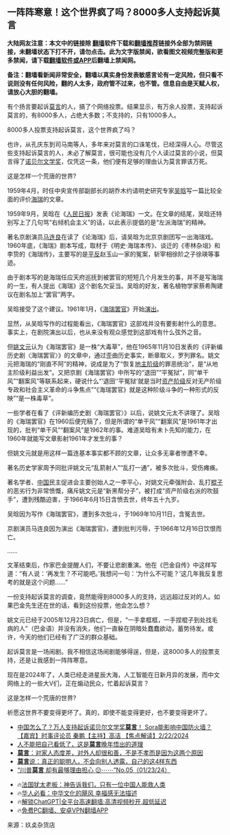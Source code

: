  <!-- 面包屑导航 --> <h2>一阵阵寒意！这个世界疯了吗？8000多人支持起诉莫言</h2> <p class="notice"><b>大陆网友注意：本文中的链接除 <a href="https://github.com/bannedbook/fanqiang" >翻墙</a>软件下载和<a href="https://github.com/killgcd/justmysocks/blob/master/README.md">翻墙推荐</a>链接外全部为禁网链接，未翻墙状态下打不开，请勿点击。此为文字版禁闻，欲看图文视频完整版和更多禁闻，请下载<a href="https://github.com/bannedbook/fanqiang">翻墙软件或APP</a>后翻墙上禁闻网。</p><p>备注：翻墙看新闻非常安全，翻墙以真实身份发表敏感言论有一定风险，但只看不说则没有任何风险，翻的人太多，政府管不过来，也不管。信息自由是天赋人权，请放心大胆的翻墙。</b></p>  <div class="entry"> <p>有个扬言要起诉<a href="https://www.bannedbook.org/bnews/tag/%e8%8e%ab%e8%a8%80/" class="st_tag internal_tag" rel="tag" title="标签 莫言 下的日志">莫言</a>的人，搞了个网络投票。结果显示，有万余人投票，支持起诉莫言的，有8000多人，占绝大多数；不支持的，只有1000多人。</p> <p>8000多人投票支持起诉莫言，这个世界疯了吗？</p> <p>也许，从孔庆东到司马南等人，多年来对莫言的口诛笔伐，已经深得人心。尽管这些支持起诉莫言的人，未必了解莫言，很可能也没有几个人读过莫言的小说，但莫言得了<a href="https://www.bannedbook.org/bnews/tag/%e8%af%ba%e8%b4%9d%e5%b0%94%e6%96%87%e5%ad%a6%e5%a5%96/" class="st_tag internal_tag" rel="tag" title="标签 诺贝尔文学奖 下的日志">诺贝尔文学奖</a>，仅凭这一条，他们便有足够的理由认为莫言罪该万死。</p> <p>这是怎样一个荒唐的世界?</p> <p>1959年4月，时任中央宣传部副部长的胡乔木约请明史研究专家<a href="https://www.bannedbook.org/bnews/tag/%E5%90%B4%E6%99%97/" class="st_tag internal_tag" rel="tag" title="标签 吴晗 下的日志">吴晗</a>写一篇比较全面的评价<a href="https://www.bannedbook.org/bnews/tag/%E6%B5%B7%E7%91%9E/" class="st_tag internal_tag" rel="tag" title="标签 海瑞 下的日志">海瑞</a>的文章。</p> <p>1959年9月，吴晗在《<span class='wp_keywordlink'><a href="https://www.bannedbook.org/forum2/topic109.html" title="透视人民日报" target="_blank">人民日报</a></span>》发表《论海瑞》一文。在文章的结尾，吴晗还特别写上了几句骂“右倾机会主义”的话，以此表示提倡的是“左派海瑞”的精神。</p> <p>著名京剧演员<a href="https://www.bannedbook.org/bnews/tag/%e9%a9%ac%e8%bf%9e%e8%89%af/" class="st_tag internal_tag" rel="tag" title="标签 马连良 下的日志">马连良</a>在读了《论海瑞》后，请吴晗为北京京剧团写一出海瑞戏。1960年底，《海瑞》剧本写成，取材于《明史·海瑞本传》、谈迁的《枣林杂俎》和李贽的《海瑞传》，主要写的是<span class='wp_keywordlink'><a href="https://www.bannedbook.org/forum11/topic332.html" title="禁片：平反的把戏" target="_blank">平反</a></span>赵玉山一家的冤案，斩宰相徐阶之子徐瑛等事迹。</p> <p>由于剧本写的是海瑞任应天府巡抚到被罢官的短短几个月发生的事，并不是写海瑞的一生，有人提出《海瑞》这个剧名欠妥当。吴晗的好友，著名植物学家蔡希陶建议在剧名加上“罢官”两字。</p> <p>吴晗接受了这个建议。1961年1月，《<a href="https://www.bannedbook.org/bnews/tag/%E6%B5%B7%E7%91%9E%E7%BD%A2%E5%AE%98/" class="st_tag internal_tag" rel="tag" title="标签 海瑞罢官 下的日志">海瑞罢官</a>》开始<span class='wp_keywordlink_affiliate'><a href="https://zh-cn.shenyunperformingarts.org/" title="演出" target="_blank">演出</a></span>。</p> <p>显然，从吴晗写作的过程能看出，《海瑞罢官》这部戏并没有要影射什么的意思。事实上，在剧院演出以后，也从来没有观众感觉到这部戏有什么弦外之音。</p> <p>但<a href="https://www.bannedbook.org/bnews/tag/%e5%a7%9a%e6%96%87%e5%85%83/" class="st_tag internal_tag" rel="tag" title="标签 姚文元 下的日志">姚文元</a>认为《海瑞罢官》是一株“大毒草”，他在1965年11月10日发表的《评新编历史剧〈海瑞罢官〉》的文章中，通过歪曲历史事实，断章取义，罗列罪名。姚文元把海瑞的“刚直不阿”的精神，说成是为了“恢复<a href="https://www.bannedbook.org/bnews/tag/%E5%9C%B0%E4%B8%BB%E9%98%B6%E7%BA%A7/" class="st_tag internal_tag" rel="tag" title="标签 地主阶级 下的日志">地主阶级</a>的罪恶统治”，是“从地主阶级利益出发”。又把京剧《海瑞罢官》中所写的“退田”“平冤狱”，同“单干风”“翻案风”等联系起来，硬说什么“‘退田’‘平冤狱’就是当时<a href="https://www.bannedbook.org/bnews/tag/%e8%b5%84%e4%ba%a7%e9%98%b6%e7%ba%a7/" class="st_tag internal_tag" rel="tag" title="标签 资产阶级 下的日志">资产阶级</a>反对无产阶级专政和社会主义革命的斗争焦点”“《海瑞罢官》就是这种阶级斗争的一种形式的反映”“是一株毒草”。</p> <p>一些学者在看了《评新编历史剧〈海瑞罢官〉》以后，说姚文元太不讲理了。吴晗的《海瑞罢官》在1960后便完稿了，但是所谓的“单干风”“翻案风”是1961年才出现的，批判“单干风”“翻案风”是1962年的事。难道吴晗有未卜先知的能力，在1960年就能写文章影射1961年才发生的事？</p>  <p>但姚文元就是用这样一篇连基本事实都不顾的文章，让众多无辜者惨遭不幸。</p> <p>著名历史学家周予同批评姚文元“乱箭射人”“乱打一通”，被多次批斗，受伤瘫痪。</p> <p>著名学者、<span class='wp_keywordlink_affiliate'><a href="https://www.bannedbook.org/" title="中国" target="_blank">中国</a></span>民主促进会主要创始人之一李平心，对姚文元牵强附会、乱打<span class='wp_keywordlink'><a href="https://www.bannedbook.org/forum11/topic309.html" title="禁片：“科学”的棍子" target="_blank">棍子</a></span>的恶劣行为非常愤慨，痛斥姚文元是“新黑帮分子”，被打成“资产阶级右派的吹鼓手”，遭到残酷迫害，于1966年6月15日含愤去世，终年五十九岁。</p> <p>吴晗因为写作《海瑞罢官》，遭到多次批斗，于1969年10月11日，含冤去世。</p> <p>京剧演员马连良因为演出《海瑞罢官》，遭到批判污辱，于1966年12月16日饮恨而亡。</p> <p>……</p>  <p>文革结束后，作家巴金提醒人们，不要让悲剧重演。他在《巴金自传》中这样写道：“有人说：‘再发生？不可能吧。’我想问一句：‘为什么不可能？’这几年我反复思考的就是这个问题……”</p> <p>一份支持起诉莫言的调查，竟然能得到8000多人的支持，远远超过反对的人。如果巴金先生还在世的话，看到这份投票，他会怎么想？</p> <p>姚文元已经于2005年12月23日病亡，但是，“一手拿框框，一手捏棍子到处找毛病的人”（巴金语）并没有消失，他们一直躲在阴暗处蠢蠢欲动，蓄势待发。或许，今天的他们已经有了广泛的群众基础。</p> <p>起诉莫言是一场闹剧。我不相信这场闹剧能够得逞，但是，这8000多人的投票支持，还是让我感到一阵阵寒意。</p> <p>现在是2024年了，人类已经走进星辰大海，人工智能在日新月异的发展，而中文网络上的一些大V们，正在煽动民众，忙着起诉莫言？</p> <p>这是怎样一个荒唐的世界?</p>  <p>祈愿这世界不要变得更坏了。真的，即使不能变得更好，也不要变得更坏了。</p> <!--<div id="taboola-mid-1"></div>--><ul class='op-related-articles' title='相关阅读'> <li><a href='https://www.bannedbook.org/bnews/bannedvideo/20240223/2004429.html' target='_blank'>中国怎么了？万人支持起诉诺贝尔文学奖<b>莫言</b>！ Sora能影响中国防火墙？【嘉宾】时事评论员  秦鹏【主持】高洁 【焦点解读】2/22/2024</a></li> <li><a href='https://www.bannedbook.org/bnews/funmedia/20240218/2002423.html' target='_blank'>人不能把自己看低了，这是<b>莫言</b>晚年悟出的道理</a></li> <li><a href='https://www.bannedbook.org/bnews/funmedia/20240212/2000055.html' target='_blank'><b>莫言</b>：对家人态度差，对外人却很和善，不是不孝而是因为这两个原因</a></li> <li><a href='https://www.bannedbook.org/bnews/funmedia/20240210/1999360.html' target='_blank'><b>莫言</b>说：真正的聪明人，不会向别人透露，自己的这4样东西</a></li> <li><a href='https://www.bannedbook.org/bnews/sohnews/20240124/1991687.html' target='_blank'>“川普<b>莫言</b> 却有最够理由担心 😕⋯⋯”No.05（01/23/24）</a></li> </ul> <ul class="texttj"> <li>🔥<a href="https://www.bannedbook.org/bnews/ssgc/20230219/1850782.html" target="_blank">法国犹太老板：神告诉我们，只有一位中国人能救人类</a></li> <li>🔥<a href="https://www.bannedbook.org/bnews/comments/20220220/1694796.html" target="_blank">华人必看：中华文化的飓风 幸福感无法描述</a></li> <li>🔥<a href="https://github.com/bannedbook/fanqiang/wiki/V2ray%E6%9C%BA%E5%9C%BA" target="_blank">解锁ChatGPT|全平台高速翻墙:高清视频秒开,超低延迟</a></li> <li>🔥<a href="https://github.com/bannedbook/fanqiang/wiki/%E7%A6%81%E9%97%BB%E7%BD%91%E5%AE%89%E5%8D%93%E7%BF%BB%E5%A2%99%E6%96%B0%E9%97%BBAPP" target="_blank">免费PC翻墙、安卓VPN翻墙APP</a></li> </ul><p class="src-info">来源：玖奌杂货店 </p><a name='sharetosocial'></a> <div style="margin-bottom:5px;padding-bottom:5px;clear:both"> <div id="archive-pix-1" class="banner-ads"> <!-- AuctionX Display platform tag START --> <div id="27602x728x90x621x_ADSLOT1" clicktrack="%%CLICK_URL_ESC%%"></div>  <!-- AuctionX Display platform tag END --> </div> <div id="archive-pix-2" class="banner-ads"> <!-- AuctionX Display platform tag START --> <div id="27556x300x250x621x_ADSLOT1" clicktrack="%%CLICK_URL_ESC%%" style="margin:0 auto;text-align:center"></div>  <!-- AuctionX Display platform tag END --> </div> </div>  <div id="archive-pix-1" class="banner-ads"> <!-- AuctionX Display platform tag START --> <div id="27603x728x90x621x_ADSLOT1" clicktrack="%%CLICK_URL_ESC%%"></div>  <!-- AuctionX Display platform tag END --> </div> </div><!--END ENTRY--> 
